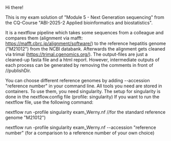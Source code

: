 Hi there!

This is my exam solution of "Module 5 - Next Generation sequencing" from the CQ-Course "ABI-2025-2 Applied bioinformatics and biostatistics".

It is a nextflow pipeline which takes some sequences from a colleague and compares them (alignment via mafft: https://mafft.cbrc.jp/alignment/software/) to the reference hepatitis genome ("M21012") from the NCBI databank. Afterwards the alignment gets cleaned via trimal (https://trimal.cgenomics.org/). The output-files are just a cleaned-up fasta file and a html report. However, intermediate outputs of each process can be generated by removing the comments in front of //publishDir.

You can choose different reference genomes by adding --accession "reference number" in your command line. All tools you need are stored in containers. To use them, you need singularity. The setup for singularity is done in the nextflow.config file (profile: singularity) If you want to run the nextflow file, use the following command:

nextflow run -profile singularity exam_Werny.nf //for the standard reference genome "M21012")

nextflow run -profile singularity exam_Werny.nf --accession "reference number" (for a comparison to a reference number of your own choice)

